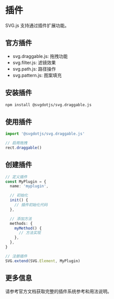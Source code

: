 # 插件

SVG.js 支持通过插件扩展功能。

## 官方插件

- svg.draggable.js: 拖拽功能
- svg.filter.js: 滤镜效果
- svg.path.js: 路径操作
- svg.pattern.js: 图案填充

## 安装插件

```bash
npm install @svgdotjs/svg.draggable.js
```

## 使用插件

```ts
import '@svgdotjs/svg.draggable.js'

// 启用拖拽
rect.draggable()
```

## 创建插件

```ts
// 定义插件
const MyPlugin = {
  name: 'myplugin',

  // 初始化
  init() {
    // 插件初始化代码
  },

  // 添加方法
  methods: {
    myMethod() {
      // 方法实现
    },
  },
}

// 注册插件
SVG.extend(SVG.Element, MyPlugin)
```

## 更多信息

请参考官方文档获取完整的插件系统参考和用法说明。
